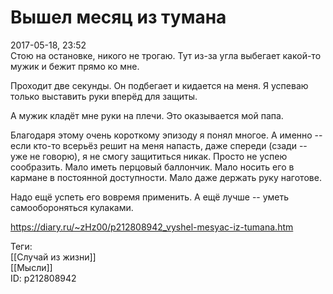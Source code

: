Вышел месяц из тумана
======================

   
 2017-05-18, 23:52   
  Стою на остановке, никого не трогаю. Тут из-за угла выбегает какой-то мужик и бежит прямо ко мне.   
   
 Проходит две секунды. Он подбегает и кидается на меня. Я успеваю только выставить руки вперёд для защиты.   
   
 А мужик кладёт мне руки на плечи. Это оказывается мой папа.   
   
 Благодаря этому очень короткому эпизоду я понял многое. А именно -- если кто-то всерьёз решит на меня напасть, даже спереди (сзади -- уже не говорю), я не смогу защититься никак. Просто не успею сообразить. Мало иметь перцовый баллончик. Мало носить его в кармане в постоянной доступности. Мало даже держать руку наготове.   
   
 Надо ещё успеть его вовремя применить. А ещё лучше -- уметь самообороняться кулаками.   
    
 <https://diary.ru/~zHz00/p212808942_vyshel-mesyac-iz-tumana.htm>   
   
 Теги:   
 [[Случай из жизни]]   
 [[Мысли]]   
 ID: p212808942